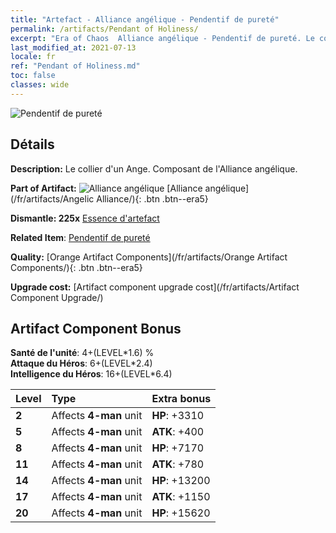 ```yaml
---
title: "Artefact - Alliance angélique - Pendentif de pureté"
permalink: /artifacts/Pendant of Holiness/
excerpt: "Era of Chaos  Alliance angélique - Pendentif de pureté. Le collier d'un Ange. Composant de l'Alliance angélique."
last_modified_at: 2021-07-13
locale: fr
ref: "Pendant of Holiness.md"
toc: false
classes: wide
---
```


 ![Pendentif de pureté](/images/t/artifact_40416.png)



## Détails

 **Description:** Le collier d'un Ange. Composant de l'Alliance angélique.

 **Part of Artifact:** ![Alliance angélique](/images/t/icon_artifact_41.png) [Alliance angélique](/fr/artifacts/Angelic Alliance/){: .btn .btn--era5}

 **Dismantle: 225x** [Essence d'artefact](/ItemsFR/con_905/)

 **Related Item**: [Pendentif de pureté](/ItemsFR/art_155/)

 **Quality:** [Orange Artifact Components](/fr/artifacts/Orange Artifact Components/){: .btn .btn--era5}

 **Upgrade cost:** [Artifact component upgrade cost](/fr/artifacts/Artifact Component Upgrade/)

## Artifact Component Bonus

  **Santé de l'unité**: 4+(LEVEL\*1.6) %<br/>**Attaque du Héros**: 6+(LEVEL\*2.4)<br/>**Intelligence du Héros**: 16+(LEVEL\*6.4)

  |  Level  | Type |    Extra bonus  | 
  |:--------|:-----|:----------------| 
  | **2** | Affects **4-man** unit | **HP**: +3310 | 
  | **5** | Affects **4-man** unit | **ATK**: +400 | 
  | **8** | Affects **4-man** unit | **HP**: +7170 | 
  | **11** | Affects **4-man** unit | **ATK**: +780 | 
  | **14** | Affects **4-man** unit | **HP**: +13200 | 
  | **17** | Affects **4-man** unit | **ATK**: +1150 | 
  | **20** | Affects **4-man** unit | **HP**: +15620 | 
